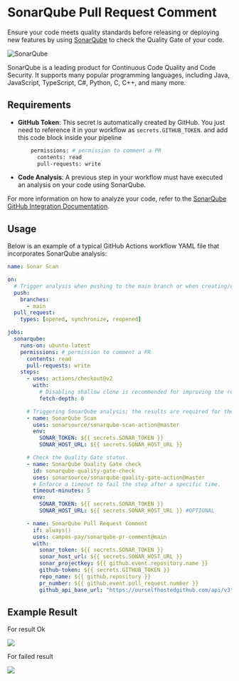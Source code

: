 # SonarQube Pull Request Comment

Ensure your code meets quality standards before releasing or deploying new features by using [SonarQube](https://www.sonarqube.org/) to check the Quality Gate of your code.

![SonarQube](./images/SonarQube.png)

SonarQube is a leading product for Continuous Code Quality and Code Security. It supports many popular programming languages, including Java, JavaScript, TypeScript, C#, Python, C, C++, and many more.

## Requirements

- **GitHub Token**: This secret is automatically created by GitHub. You just need to reference it in your workflow as `secrets.GITHUB_TOKEN`.
  and add this code block inside your pipeline 
  ```bash
      permissions: # permission to comment a PR
        contents: read
        pull-requests: write
  ```

- **Code Analysis**: A previous step in your workflow must have executed an analysis on your code using SonarQube.

For more information on how to analyze your code, refer to the [SonarQube GitHub Integration Documentation](https://docs.sonarqube.org/latest/analysis/github-integration/).

## Usage

Below is an example of a typical GitHub Actions workflow YAML file that incorporates SonarQube analysis:

```yaml
name: Sonar Scan

on:
  # Trigger analysis when pushing to the main branch or when creating/updating pull requests.
  push:
    branches:
      - main
  pull_request:
    types: [opened, synchronize, reopened]

jobs:
  sonarqube:
    runs-on: ubuntu-latest
    permissions: # permission to comment a PR
      contents: read
      pull-requests: write
    steps:
      - uses: actions/checkout@v2
        with:
          # Disabling shallow clone is recommended for improving the relevancy of reporting.
          fetch-depth: 0

      # Triggering SonarQube analysis; the results are required for the Quality Gate check.
      - name: SonarQube Scan
        uses: sonarsource/sonarqube-scan-action@master
        env:
          SONAR_TOKEN: ${{ secrets.SONAR_TOKEN }}
          SONAR_HOST_URL: ${{ secrets.SONAR_HOST_URL }}

      # Check the Quality Gate status.
      - name: SonarQube Quality Gate check
        id: sonarqube-quality-gate-check
        uses: sonarsource/sonarqube-quality-gate-action@master
        # Enforce a timeout to fail the step after a specific time.
        timeout-minutes: 5
        env:
          SONAR_TOKEN: ${{ secrets.SONAR_TOKEN }}
          SONAR_HOST_URL: ${{ secrets.SONAR_HOST_URL }} #OPTIONAL

      - name: SonarQube Pull Request Comment
        if: always()
        uses: campos-pay/sonarqube-pr-comment@main
        with:
          sonar_token: ${{ secrets.SONAR_TOKEN }}
          sonar_host_url: ${{ secrets.SONAR_HOST_URL }}
          sonar_projectkey: ${{ github.event.repository.name }}
          github-token: ${{ secrets.GITHUB_TOKEN }}
          repo_name: ${{ github.repository }}
          pr_number: ${{ github.event.pull_request.number }}
          github_api_base_url: "https://ourselfhostedgithub.com/api/v3" # If using github.com do this > github_api_base_url: ""
```
## Example Result
For result Ok 

<img src="./images/result-ok.png">

For failed result

<img src="./images/result-fail.png">
